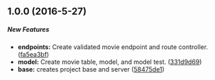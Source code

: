 ## 1.0.0 (2016-5-27)

##### New Features

* **endpoints:** Create validated movie endpoint and route controller. ([fa5ea3bf](https://github.com/virtualdom/sfmovies/commit/fa5ea3bfd179d30d06503ad89e04cdd62b69e81e))
* **model:** Create movie table, model, and model test. ([331d9d69](https://github.com/virtualdom/sfmovies/commit/331d9d69f5d8758be44e6681ce0a4bc4c7095d50))
* **base:** creates project base and server ([58475de1](https://github.com/virtualdom/sfmovies/commit/58475de167f11c75b50f418777b6a779928c6048))

